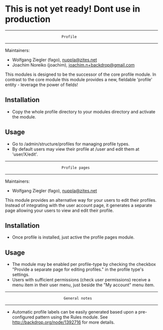 This is not yet ready! Dont use in production
================


--------------------------------------------------------------------------------
                              Profile
--------------------------------------------------------------------------------

Maintainers: 
 * Wolfgang Ziegler (fago), nuppla@zites.net
 * Joachim Noreiko (joachim), joachim.n+backdrop@gmail.com


This modules is designed to be the successor of the core profile module. In
contrast to the core module this module provides a new, fieldable 'profile'
entity - leverage the power of fields!


Installation
-------------

 * Copy the whole profile directory to your modules directory and
   activate the module.


Usage
-----
   
 * Go to /admin/structure/profiles for managing profile types.
 * By default users may view their profile at /user and edit them at
   'user/X/edit'.



--------------------------------------------------------------------------------
                              Profile pages
--------------------------------------------------------------------------------
Maintainers: 
 * Wolfgang Ziegler (fago), nuppla@zites.net
 
This module provides an alternative way for your users to edit their profiles.
Instead of integrating with the user account page, it generates a separate page
allowing your users to view and edit their profile.


Installation
-------------

 * Once profile is installed, just active the profile pages module.


Usage
-----
 * The module may be enabled per profile-type by checking the checkbox
   "Provide a separate page for editing profiles." in the profile type's
   settings.
 * Users with sufficient permissions (check user permissions) receive a menu
   item in their user menu, just beside the "My account" menu item.


--------------------------------------------------------------------------------
                               General notes
--------------------------------------------------------------------------------

  * Automatic profile labels can be easily generated based upon a pre-configured
    pattern using the Rules module. See http://backdrop.org/node/1392716 for more
    details.
